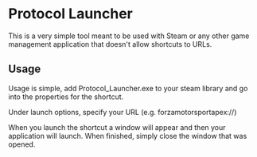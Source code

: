 # Protocol Launcher
This is a very simple tool meant to be used with Steam or any other game management application that doesn't allow shortcuts to URLs.

## Usage
Usage is simple, add Protocol_Launcher.exe to your steam library and go into the properties for the shortcut.

Under launch options, specify your URL (e.g. forzamotorsportapex://)

When you launch the shortcut a window will appear and then your application will launch.  When finished, simply close the window that was opened.
